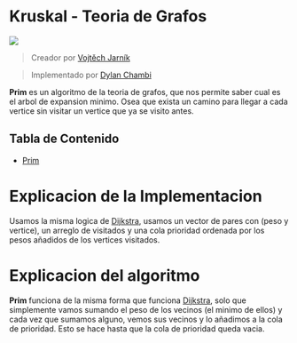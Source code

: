 # Kruskal - Teoria de Grafos

![](https://upload.wikimedia.org/wikipedia/commons/9/9b/PrimAlgDemo.gif)

> Creador por [Vojtěch Jarník](https://es.wikipedia.org/wiki/Vojt%C4%9Bch_Jarn%C3%ADk)

> Implementado por [Dylan Chambi](https://github.com/Dylan-Chambi)

**Prim** es un algoritmo de la teoria de grafos, que nos permite saber cual es el arbol de expansion minimo. Osea que exista un camino para llegar a cada vertice sin visitar un vertice que ya se visito antes.

## Tabla de Contenido

- [Prim](https://github.com/Dylan-Chambi/Algoritmica-2/blob/main/algoritmos/estructura_de_datos/bit/bit.cpp)


# Explicacion de la Implementacion

Usamos la misma logica de [Dijkstra](https://es.wikipedia.org/wiki/Algoritmo_de_Dijkstra), usamos un vector de pares con (peso y vertice), un arreglo de visitados y una cola prioridad ordenada por los pesos añadidos de los vertices visitados.


# Explicacion del algoritmo

**Prim** funciona de la misma forma que funciona [Dijkstra](https://es.wikipedia.org/wiki/Algoritmo_de_Dijkstra), solo que simplemente vamos sumando el peso de los vecinos (el minimo de ellos) y cada vez que sumamos alguno, vemos sus vecinos y lo añadimos a la cola de prioridad. Esto se hace hasta que la cola de prioridad queda vacia.